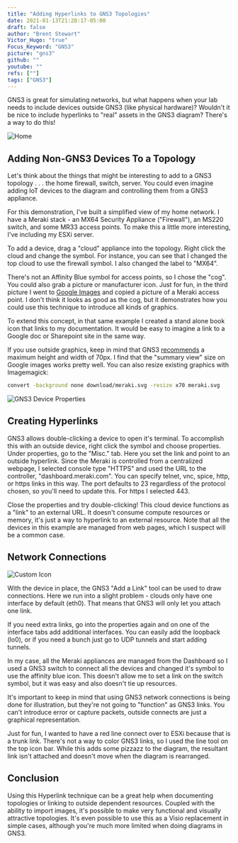 ```yaml
---
title: "Adding Hyperlinks to GNS3 Topologies"
date: 2021-01-13T21:28:17-05:00
draft: false
author: "Brent Stewart"
Victor_Hugo: "true"
Focus_Keyword: "GNS3"
picture: "gns3"
github: ""
youtube: ""
refs: [""]
tags: ["GNS3"]
---
```

GNS3 is great for simulating networks, but what happens when your lab needs to include  devices outside GNS3 (like physical hardware)?  Wouldn't it be nice to include hyperlinks to "real" assets in the GNS3 diagram?  There's a way to do this!

![Home](/2021-01-13_GNS3_Home.png#floatsmallleft)
## Adding Non-GNS3 Devices To a Topology
Let's think about the things that might be interesting to add to a GNS3 topology . . . the home firewall, switch, server.  You could even imagine adding IoT devices to the diagram and controlling them from a GNS3 appliance.

For this demonstration, I've built a simplified view of my home network.  I have a Meraki stack - an MX64 Security Appliance ("Firewall"), an MS220 switch, and some MR33 access points.  To make this a little more interesting, I've including my ESXi server.

To add a device, drag a "cloud" appliance into the topology.  Right click the cloud and change the symbol.  For instance, you can see that I changed the top cloud to use the firewall symbol.  I also changed the label to "MX64".

There's not an Affinity Blue symbol for access points, so I chose the "cog".  You could also grab a picture or manufacturer icon.  Just for fun, in the third picture I went to [Google Images](http://images.google.com) and copied a picture of a Meraki access point.  I don't think it looks as good as the cog, but it demonstrates how you could use this technique to introduce all kinds of graphics.

To extend this concept, in that same example I created a stand alone book icon that links to my documentation.  It would be easy to imagine a link to a Google doc or Sharepoint site in the same way.

If you use outside graphics, keep in mind that GNS3 [recommends](https://github.com/GNS3/gns3-registry/tree/master/symbols) a maximum height and width of 70px.  I find that the "summary view" size on Google images works pretty well.  You can also resize existing graphics with Imagemagick:

```bash
convert -background none download/meraki.svg -resize x70 meraki.svg
```

![GNS3 Device Properties](/2021-01-13_GNS3-Config.png#floatsmallleft)
## Creating Hyperlinks

GNS3 allows double-clicking a device to open it's terminal.  To accomplish this with an outside device, right click the symbol and choose properties.  Under properties, go to the "Misc." tab.  Here you set the link and point to an outside hyperlink.  Since the Meraki is controlled from a centralized webpage, I selected console type "HTTPS" and used the URL to the controller, "dashboard.meraki.com".  You can specify telnet, vnc, spice, http, or https links in this way.  The port defaults to 23 regardless of the protocol chosen, so you'll need to update this.  For https I selected 443.

Close the properties and try double-clicking!  This cloud device functions as a "link" to an external URL.  It doesn't consume compute resources or memory, it's just a way to hyperlink to an external resource.  Note that all the devices in this example are managed from web pages, which I suspect will be a common case.

## Network Connections
![Custom Icon](/2021-01-14_GNS3_Custom_Icon.png#floatright)

With the device in place, the GNS3 "Add a Link" tool can be used to draw connections.  Here we run into a slight problem - clouds only have one interface by default (eth0).  That means that GNS3 will only let you attach one link.

If you need extra links, go into the properties again and on one of the interface tabs add additional interfaces.  You can easily add the loopback (lo0), or if you need a bunch just go to UDP tunnels and start adding tunnels.

In my case, all the Meraki appliances are managed from the Dashboard so I used a GNS3 switch to connect all the devices and changed it's symbol to use the affinity blue icon.  This doesn't allow me to set a link on the switch symbol, but it was easy and also doesn't tie up resources.

It's important to keep in mind that using GNS3 network connections is being done for illustration, but they're not going to "function" as GNS3 links.  You can't introduce error or capture packets, outside connects are just a graphical representation.

Just for fun, I wanted to have a red line connect over to ESXi because that is a trunk link.  There's not a way to color GNS3 links, so I used the line tool on the top icon bar.  While this adds some pizzazz to the diagram, the resultant link isn't attached and doesn't move when the diagram is rearranged.

## Conclusion

Using this Hyperlink technique can be a great help when documenting topologies or linking to outside dependent resources.  Coupled with the ability to import images, it's possible to make very functional and visually attractive topologies.  It's even possible to use this as a Visio replacement in simple cases, although you're much more limited when doing diagrams in GNS3.